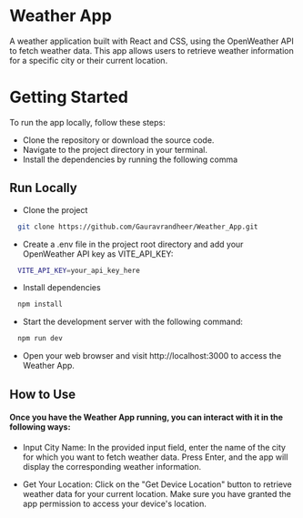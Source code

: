 
# Weather App

A weather application built with React and CSS, using the OpenWeather API to fetch weather data. This app allows users to retrieve weather information for a specific city or their current location.

# Getting Started
To run the app locally, follow these steps:

- Clone the repository or download the source code.
- Navigate to the project directory in your terminal.
- Install the dependencies by running the following comma





## Run Locally

- Clone the project

```bash
  git clone https://github.com/Gauravrandheer/Weather_App.git
```

- Create a .env file in the project root directory and add your OpenWeather API key as VITE_API_KEY:

```bash
  VITE_API_KEY=your_api_key_here
```

- Install dependencies

```bash
  npm install
```

- Start the development server with the following command:

```bash
  npm run dev
```

- Open your web browser and visit http://localhost:3000 to access the Weather App.
## How to Use

#### Once you have the Weather App running, you can interact with it in the following ways:

- Input City Name: In the provided input field, enter the name of the city for which you want to fetch weather data. Press Enter, and the app will display the corresponding weather information.

- Get Your Location: Click on the "Get Device Location" button to retrieve weather data for your current location. Make sure you have granted the app permission to access your device's location.


